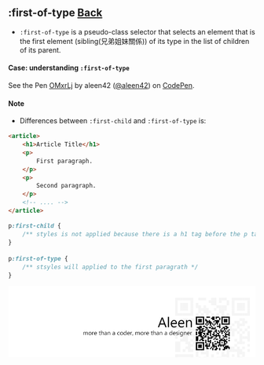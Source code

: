 ## :first-of-type [**Back**](./../pseudoClass.md)

- `:first-of-type` is a pseudo-class selector that selects an element that is the first element (sibling(兄弟姐妹關係)) of its type in the list of children of its parent.

#### Case: understanding `:first-of-type`

<p data-height="266" data-theme-id="21735" data-slug-hash="OMxrLj" data-default-tab="result" data-user="aleen42" class='codepen'>See the Pen <a href='http://codepen.io/aleen42/pen/OMxrLj/'>OMxrLj</a> by aleen42 (<a href='http://codepen.io/aleen42'>@aleen42</a>) on <a href='http://codepen.io'>CodePen</a>.</p>
<script async src="//assets.codepen.io/assets/embed/ei.js"></script>

#### Note

- Differences between `:first-child` and `:first-of-type` is:

```html
<article>
    <h1>Article Title</h1>
    <p>
        First paragraph.
    </p>
    <p>
        Second paragraph.
    </p>
    <!-- .... -->
</article>
```

```css
p:first-child {
    /** styles is not applied because there is a h1 tag before the p tag */
}

p:first-of-type {
    /** stsyles will applied to the first paragrath */
}
```

<a href="http://aleen42.github.io/" target="_blank" ><img src="./../../../pic/tail.gif"></a>